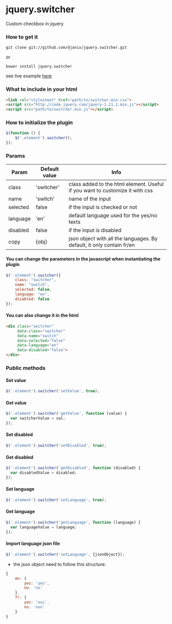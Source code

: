 jquery.switcher
===============

Custom checkbox in jquery

### How to get it

    git clone git://github.com/djanix/jquery.switcher.git

or

    bower install jquery.switcher

see live example [here](https://cdn.rawgit.com/djanix/jquery.switcher/6537d5219f5be1144440fe0d79c9cac58cf5dfe5/index.html)

### What to include in your html
```html
<link rel="stylesheet" href="path/to/switcher.min.css">
<script src="http://code.jquery.com/jquery-1.11.1.min.js"></script>
<script src="path/to/switcher.min.js"></script>
```

### How to initialize the plugin

```javascript
$(function () {
    $('.element').switcher();
});
```

### Params

| Param         | Default value | Info                                                                         |
| ------------- | ------------- | -----------------------------------------------------------------------------|
| class         | 'switcher'    | class added to the html element. Useful if you want to customize it with css |
| name          | 'switch'      | name of the input                                                            |
| selected      | false         | if the input is checked or not                                               |
| language      | 'en'          | default language used for the yes/no texts                                   |
| disabled      | false         | if the input is disabled                                                     |
| copy          | {obj}         | json object with all the languages. By default, it only contain fr/en        |

#### You can change the parameters in the javascript when instantiating the plugin

```javascript
$('.element').switcher({
    class: "switcher",
    name: "switch",
    selected: false,
    language: "en",
    disabled: false
});
```

#### You can also change it in the html

```html
<div class="switcher"
     data-class="switcher"
     data-name="switch"
     data-selected="false"
     data-language="en"
     data-disabled="false">
</div>
```

### Public methods

#### Set value
```javascript
$('.element').switcher('setValue', true);
```

#### Get value
```javascript
$('.element').switcher('getValue', function (value) {
  var switcherValue = val;
});
```

#### Set disabled
```javascript
$('.element').switcher('setDisabled', true);
```

#### Get disabled
```javascript
$('.element').switcher('getDisabled', function (disabled) {
  var disabledValue = disabled;
});
```

#### Set language
```javascript
$('.element').switcher('setLanguage', true);
```

#### Get language
```javascript
$('.element').switcher('getLanguage', function (language) {
  var languageValue = language;
});
```

#### Import language json file
```javascript
$('.element').switcher('setLanguage', {jsonObject});
```

* the json object need to follow this structure:
```javascript
{
    en: {
        yes: 'yes',
        no: 'no'
    },
    fr: {
        yes: 'oui',
        no: 'non'
    }
}
```